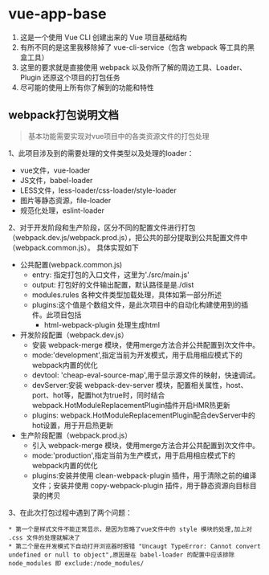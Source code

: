 # vue-app-base

1. 这是一个使用 Vue CLI 创建出来的 Vue 项目基础结构
2. 有所不同的是这里我移除掉了 vue-cli-service（包含 webpack 等工具的黑盒工具）
3. 这里的要求就是直接使用 webpack 以及你所了解的周边工具、Loader、Plugin 还原这个项目的打包任务
4. 尽可能的使用上所有你了解到的功能和特性

## webpack打包说明文档

>基本功能需要实现对vue项目中的各类资源文件的打包处理

1、此项目涉及到的需要处理的文件类型以及处理的loader：

* vue文件，vue-loader
* JS文件，babel-loader
* LESS文件，less-loader/css-loader/style-loader
* 图片等静态资源，file-loader
* 规范化处理，eslint-loader

2、对于开发阶段和生产阶段，区分不同的配置文件进行打包（webpack.dev.js/webpack.prod.js），把公共的部分提取到公共配置文件中（webpack.common.js）。
具体实现如下

* 公共配置(webpack.common.js)
	* entry: 指定打包的入口文件，这里为'./src/main.js'
	* output: 打包好的文件输出配置，默认路径是是./dist
	* modules.rules 各种文件类型加载处理，具体如第一部分所述
	* plugins:这个值是个数组文件，是此次项目中的自动化构建使用到的插件。此项目包括
		* html-webpack-plugin 处理生成html
* 开发阶段配置（webpack.dev.js）
	* 安装 webpack-merge 模块，使用merge方法合并公共配置到次文件中。
	* mode:'development',指定当前为开发模式，用于启用相应模式下的webpack内置的优化
	* devtool: 'cheap-eval-source-map',用于显示源文件的映射，快速调试。
	* devServer:安装 webpack-dev-server 模块，配置相关属性，host、port、hot等，配置hot为true时，同时结合webpack.HotModuleReplacementPlugin插件开启HMR热更新
	* plugins: webpack.HotModuleReplacementPlugin配合devServer中的hot设置，用于开启热更新
* 生产阶段配置（webpack.prod.js）
	* 引入 webpack-merge 模块，使用merge方法合并公共配置到次文件中。
	* mode:'production',指定当前为生产模式，用于启用相应模式下的webpack内置的优化
	* plugins:安装并使用 clean-webpack-plugin 插件，用于清除之前的编译文件；安装并使用 copy-webpack-plugin 插件，用于静态资源向目标目录的拷贝

3、在此次打包过程中遇到了两个问题：
	
	* 第一个是样式文件不能正常显示，是因为忽略了vue文件中的 style 模块的处理,加上对 .css 文件的处理就解决了
	* 第二个是在开发模式下自动打开浏览器时报错 "Uncaugt TypeError: Cannot convert undefined or null to object",原因是在 babel-loader 的配置中应该排除 node_modules 即 exclude:/node_modules/